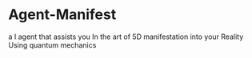 # Agent-Manifest
a I agent that assists you In the art of 5D manifestation into your Reality Using quantum mechanics

